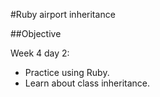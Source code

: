 #Ruby airport inheritance

##Objective

Week 4 day 2: 

- Practice using Ruby.
- Learn about class inheritance.

